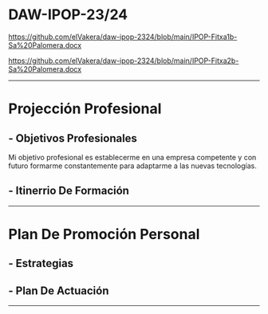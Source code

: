 # DAW-IPOP-23/24
  https://github.com/elVakera/daw-ipop-2324/blob/main/IPOP-Fitxa1b-Sa%20Palomera.docx

  https://github.com/elVakera/daw-ipop-2324/blob/main/IPOP-Fitxa2b-Sa%20Palomera.docx
***
# Projección Profesional

## - Objetivos Profesionales
Mi objetivo profesional es establecerme en una empresa competente y con futuro formarme constantemente para adaptarme a las nuevas tecnologías.
## - Itinerrio De Formación

***
# Plan De Promoción Personal

## - Estrategias

## - Plan De Actuación

***
